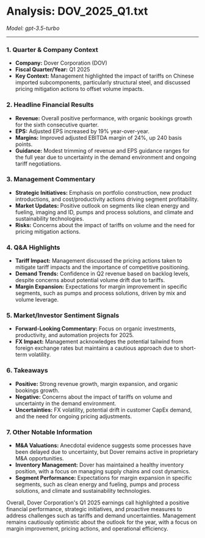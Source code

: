 # Analysis: DOV_2025_Q1.txt

*Model: gpt-3.5-turbo*

---

### 1. Quarter & Company Context
- **Company:** Dover Corporation (DOV)
- **Fiscal Quarter/Year:** Q1 2025
- **Key Context:** Management highlighted the impact of tariffs on Chinese imported subcomponents, particularly structural steel, and discussed pricing mitigation actions to offset volume impacts.

### 2. Headline Financial Results
- **Revenue:** Overall positive performance, with organic bookings growth for the sixth consecutive quarter.
- **EPS:** Adjusted EPS increased by 19% year-over-year.
- **Margins:** Improved adjusted EBITDA margin of 24%, up 240 basis points.
- **Guidance:** Modest trimming of revenue and EPS guidance ranges for the full year due to uncertainty in the demand environment and ongoing tariff negotiations.

### 3. Management Commentary
- **Strategic Initiatives:** Emphasis on portfolio construction, new product introductions, and cost/productivity actions driving segment profitability.
- **Market Updates:** Positive outlook on segments like clean energy and fueling, imaging and ID, pumps and process solutions, and climate and sustainability technologies.
- **Risks:** Concerns about the impact of tariffs on volume and the need for pricing mitigation actions.

### 4. Q&A Highlights
- **Tariff Impact:** Management discussed the pricing actions taken to mitigate tariff impacts and the importance of competitive positioning.
- **Demand Trends:** Confidence in Q2 revenue based on backlog levels, despite concerns about potential volume drift due to tariffs.
- **Margin Expansion:** Expectations for margin improvement in specific segments, such as pumps and process solutions, driven by mix and volume leverage.

### 5. Market/Investor Sentiment Signals
- **Forward-Looking Commentary:** Focus on organic investments, productivity, and automation projects for 2025.
- **FX Impact:** Management acknowledges the potential tailwind from foreign exchange rates but maintains a cautious approach due to short-term volatility.

### 6. Takeaways
- **Positive:** Strong revenue growth, margin expansion, and organic bookings growth.
- **Negative:** Concerns about the impact of tariffs on volume and uncertainty in the demand environment.
- **Uncertainties:** FX volatility, potential drift in customer CapEx demand, and the need for ongoing pricing adjustments.

### 7. Other Notable Information
- **M&A Valuations:** Anecdotal evidence suggests some processes have been delayed due to uncertainty, but Dover remains active in proprietary M&A opportunities.
- **Inventory Management:** Dover has maintained a healthy inventory position, with a focus on managing supply chains and cost dynamics.
- **Segment Performance:** Expectations for margin expansion in specific segments, such as clean energy and fueling, pumps and process solutions, and climate and sustainability technologies.

Overall, Dover Corporation's Q1 2025 earnings call highlighted a positive financial performance, strategic initiatives, and proactive measures to address challenges such as tariffs and demand uncertainties. Management remains cautiously optimistic about the outlook for the year, with a focus on margin improvement, pricing actions, and operational efficiency.